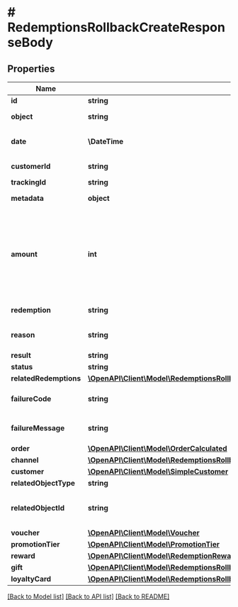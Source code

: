 # # RedemptionsRollbackCreateResponseBody

## Properties

Name | Type | Description | Notes
------------ | ------------- | ------------- | -------------
**id** | **string** | Unique identifier of the redemption rollback. | [optional]
**object** | **string** | The type of the object represented by the JSON | [optional] [default to 'redemption_rollback']
**date** | **\DateTime** | Timestamp representing the date and time when the object was created. The value is shown in the ISO 8601 format. | [optional]
**customerId** | **string** | Unique customer ID of the redeeming customer. | [optional]
**trackingId** | **string** | Hashed customer source ID. | [optional]
**metadata** | **object** | The metadata object stores all custom attributes assigned to the redemption. | [optional]
**amount** | **int** | For gift cards, this represents the number of the credits restored to the card in the rolledback redemption. The number is a negative integer in the smallest currency unit, e.g. -100 cents for $1.00 added back to the card. For loyalty cards, this represents the number of loyalty points restored to the card in the rolledback redemption. The number is a negative integer. | [optional]
**redemption** | **string** | Unique redemption ID of the parent redemption. | [optional]
**reason** | **string** | System generated cause for the redemption being invalid in the context of the provided parameters. | [optional]
**result** | **string** | Redemption result. | [optional]
**status** | **string** | Redemption status. | [optional]
**relatedRedemptions** | [**\OpenAPI\Client\Model\RedemptionsRollbackCreateResponseBodyRelatedRedemptions**](RedemptionsRollbackCreateResponseBodyRelatedRedemptions.md) |  | [optional]
**failureCode** | **string** | If the result is &#x60;FAILURE&#x60;, this parameter will provide a generic reason as to why the redemption failed. | [optional]
**failureMessage** | **string** | If the result is &#x60;FAILURE&#x60;, this parameter will provide a more expanded reason as to why the redemption failed. | [optional]
**order** | [**\OpenAPI\Client\Model\OrderCalculated**](OrderCalculated.md) |  | [optional]
**channel** | [**\OpenAPI\Client\Model\RedemptionsRollbackCreateResponseBodyChannel**](RedemptionsRollbackCreateResponseBodyChannel.md) |  | [optional]
**customer** | [**\OpenAPI\Client\Model\SimpleCustomer**](SimpleCustomer.md) |  | [optional]
**relatedObjectType** | **string** | Defines the related object. | [optional]
**relatedObjectId** | **string** | Unique identifier of the related object. It is assigned by Voucherify, i.e. &#x60;v_lfZi4rcEGe0sN9gmnj40bzwK2FH6QUno&#x60; for a voucher. | [optional]
**voucher** | [**\OpenAPI\Client\Model\Voucher**](Voucher.md) |  | [optional]
**promotionTier** | [**\OpenAPI\Client\Model\PromotionTier**](PromotionTier.md) |  | [optional]
**reward** | [**\OpenAPI\Client\Model\RedemptionRewardResult**](RedemptionRewardResult.md) |  | [optional]
**gift** | [**\OpenAPI\Client\Model\RedemptionsRollbackCreateResponseBodyGift**](RedemptionsRollbackCreateResponseBodyGift.md) |  | [optional]
**loyaltyCard** | [**\OpenAPI\Client\Model\RedemptionsRollbackCreateResponseBodyLoyaltyCard**](RedemptionsRollbackCreateResponseBodyLoyaltyCard.md) |  | [optional]

[[Back to Model list]](../../README.md#models) [[Back to API list]](../../README.md#endpoints) [[Back to README]](../../README.md)
